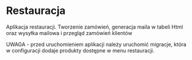 # Restauracja
Aplikacja restauracji. Tworzenie zamówień, generacja maila w tabeli Html oraz wysyłka mailowa i przegląd zamówień klientów

UWAGA - przed uruchomieniem aplikacji należy uruchomić migracje, która w configuracji dodaje produkty dostępne w menu restauracji.
